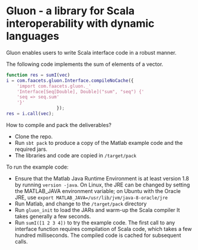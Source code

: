 # Gluon - a library for Scala interoperability with dynamic languages

Gluon enables users to write Scala interface code in a robust manner.

The following code implements the sum of elements of a vector.

```matlab
function res = sumI(vec)
i = com.faacets.gluon.Interface.compileNoCache({
    'import com.faacets.gluon._'
    'Interface[Seq[Double], Double]("sum", "seq") {'
    'seq => seq.sum'
    '}'
                   });
res = i.call(vec);
```

How to compile and pack the deliverables?

- Clone the repo.
- Run `sbt pack` to produce a copy of the Matlab example code and the required jars.
- The libraries and code are copied in `/target/pack`

To run the example code:

- Ensure that the Matlab Java Runtime Environment is at least version 1.8
  by running `version -java`. On Linux, the JRE can be changed by setting
  the MATLAB_JAVA environment variable; on Ubuntu with the Oracle JRE, use
  `export MATLAB_JAVA=/usr/lib/jvm/java-8-oracle/jre`
- Run Matlab, and change to the `/target/pack` directory
- Run `gluon_init` to load the JARs and warm-up the Scala compiler
  It takes generally a few seconds.
- Run `sumI([1 2 3 4])` to try the example code. The first call to
  any interface function requires compilation of Scala code, which
  takes a few hundred milliseconds. The compiled code is cached for
  subsequent calls.

